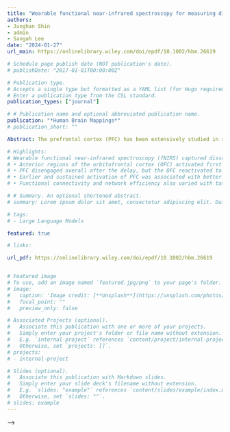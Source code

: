 ```yaml
---
title: "Wearable functional near-infrared spectroscopy for measuring dissociable activation dynamics of prefrontal cortex subregions during working memory"
authors:
- Junghan Shin 
- admin
- Sangah Lee
date: "2024-01-27"
url_main: https://onlinelibrary.wiley.com/doi/epdf/10.1002/hbm.26619

# Schedule page publish date (NOT publication's date).
# publishDate: "2017-01-01T00:00:00Z"

# Publication type.
# Accepts a single type but formatted as a YAML list (for Hugo requirements).
# Enter a publication type from the CSL standard.
publication_types: ["journal"]

# # Publication name and optional abbreviated publication name.
publication: "*Human Brain Mappings*"
# publication_short: ""

Abstract: The prefrontal cortex (PFC) has been extensively studied in relation to various cogni-tive abilities, including executive function, attention, and memory. Nevertheless,there is a gap in our scientific knowledge regarding the functionally dissociable neuraldynamics across the PFC during a cognitive task and their individual differences inperformance. Here, we explored this possibility using a delayed match-to-sample(DMTS) working memory (WM) task using NIRSIT, a high-density, wireless, wearablefunctional near-infrared spectroscopy (fNIRS) system. First, upon presentation of thesample stimulus, we observed an immediate signal increase in the ventral (orbitofron-tal) region of the anterior PFC, followed by activity in the dorsolateral PFC. After theDMTS test stimulus appeared, the orbitofrontal cortex activated once again, whilethe rest of the PFC showed overall disengagement. Individuals with higher accuracyshowed earlier and sustained activation of the PFC across the trial. Furthermore,higher network efficiency and functional connectivity in the PFC were correlatedwith individual WM performance. Our study sheds new light on the dynamics of PFCsubregional activity during a cognitive task and its potential applicability in explainingindividual differences in experimental, educational, or clinical populations.

# Highlights: 
# Wearable functional near-infrared spectroscopy (fNIRS) captured dissociable tem-poral dynamics across prefrontal subregions during a delayed match-to-sampletask
# • Anterior regions of the orbitofrontal cortex (OFC) activated first during the delayperiod, followed by the dorsolateral prefrontal cortex (PFC)
# • PFC disengaged overall after the delay, but the OFC reactivated to the teststimulus
# • Earlier and sustained activation of PFC was associated with better accuracy
# • Functional connectivity and network efficiency also varied with task performance

# # Summary. An optional shortened abstract.
# summary: Lorem ipsum dolor sit amet, consectetur adipiscing elit. Duis posuere tellus ac convallis placerat. Proin tincidunt magna sed ex sollicitudin condimentum.

# tags:
# - Large Language Models

featured: true

# links:

url_pdf: https://onlinelibrary.wiley.com/doi/epdf/10.1002/hbm.26619


# Featured image
# To use, add an image named `featured.jpg/png` to your page's folder. 
# image:
#   caption: 'Image credit: [**Unsplash**](https://unsplash.com/photos/s9CC2SKySJM)'
#   focal_point: ""
#   preview_only: false

# Associated Projects (optional).
#   Associate this publication with one or more of your projects.
#   Simply enter your project's folder or file name without extension.
#   E.g. `internal-project` references `content/project/internal-project/index.md`.
#   Otherwise, set `projects: []`.
# projects:
# - internal-project

# Slides (optional).
#   Associate this publication with Markdown slides.
#   Simply enter your slide deck's filename without extension.
#   E.g. `slides: "example"` references `content/slides/example/index.md`.
#   Otherwise, set `slides: ""`.
# slides: example
---
```


<!-- This work is driven by the results in my [previous paper](/publication/conference-paper/) on LLMs.

{{% callout note %}}
Create your slides in Markdown - click the *Slides* button to check out the example.
{{% /callout %}}

Add the publication's **full text** or **supplementary notes** here. You can use rich formatting such as including [code, math, and images](https://docs.hugoblox.com/content/writing-markdown-latex/). --> -->
